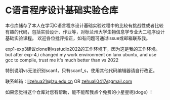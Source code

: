 # C语言程序设计基础实验仓库

本仓库储存了本人在学习C语言程序设计基础实验过程中的比较有挑战性或者比较有趣的代码，包括实验设计、作业等，对标兰州大学生物信息学专业大二程序设计基础实验课程。
欢迎各位批评指正，如有问题可通过issue或邮箱联系我。

exp1-exp3建议clone到vsstudio2022的工作环境下，因为这是我的工作环境。
but after exp-4,i changed my work environment on lunx ubuntu, and use gcc to compile, trust me it's much better than vs 2022

特别说明vs无法识别scanf，只有scanf_s，使用其他代码编辑器请自行改正。

联系邮箱：lizehua21@lzu.edu.cn OR zehuali0417@gmail.com

如果您觉得这个仓库对您有帮助，能不能帮我点个免费的小星星呢(doge）!


